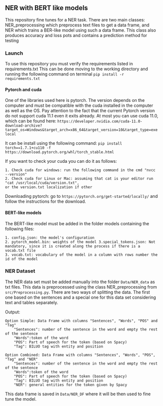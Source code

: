## NER with BERT like models

This repository fine tunes for a NER task. There are two main classes: NER_preprocessing which preprocess 
text files to get a data frame, and NER which trains a BER-like model using such a data frame. 
This class also produces accuracy and loss pots and contains a prediction method for testing


### Launch
To use this repository you must verify the requirements listed in requirements.txt
This can be done moving to the working directory and running the following command on terminal 
`pip install -r requirements.txt`

#### Pytorch and cuda
One of the libraries used here is pytorch.
The version depends on the computer and must be compatible with the cuda installed in the computer as well as the OS.
Pay attention to the fact that the current Pytorch version do not support cuda 11.1 even it exits already.
At most you can use cuda 11.0, which can be found here:
`https://developer.nvidia.com/cuda-11.0-download-archive?target_os=Windows&target_arch=x86_64&target_version=10&target_type=exelocal`

It can be install using the following command:
`pip install torch==1.7.1+cu110 -f https://download.pytorch.org/whl/torch_stable.html`

If you want to check your cuda you can do it as follows:

    1. Check cuda for windows: run the following command in the cmd "nvcc --version"
    2. Check cuda for Linux or Mac: assuming that cat is your editor run "cat /usr/local/cuda/version.txt",
    or the version.txt localization if other

Downloading pytorch: go to `https://pytorch.org/get-started/locally/` and follow the instructions for the download.

#### BERT-like models
The BERT-like model must be added in the folder models containing the following files:

    1. config.json: the model's configuration
    2. pytorch_model.bin: weights of the model 3.special_tokens.json: Not mandatory, since it is created along the process if there is a vocab.txt file
    3. vocab.txt: vocabulary of the model in a column with rows number the id of the model


### NER Dataset

The NER data set must be added manually into the folder `Data/NER_data` as txt files.
This data is preprocessed using the class NER_preprocessing from `src/Preprocessing.py`.
There are two ways of splitting the data. The first one based on the sentences and a special one
for this data set considering text and tables separately.

Output:

    Option Simple: Data Frame with columns "Sentences", "Words", "POS" and "Tag"
        "Sentences": number of the sentence in the word and empty the rest of the sentence
        "Words":token of the word
        "POS": Part of speech for the token (based on Spacy)
        "Tag": BILUO tag with entity and position

    Option Combined: Data Frame with columns "Sentences", "Words", "POS", "Tag" and "NER"
        "Sentences": number of the sentence in the word and empty the rest of the sentence
        "Words":token of the word
        "POS": Part of speech for the token (based on Spacy)
        "Tag": BILUO tag with entity and position
        "NER": general entities for the token given by Spacy

This data frame is saved in `Data/NER_DF` where it will be then used to fine tune the model.